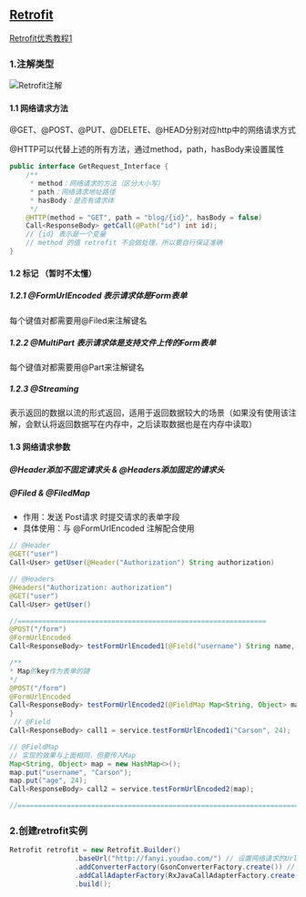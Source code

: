 ## [Retrofit](https://github.com/square/retrofit)
[Retrofit优秀教程1](https://www.jianshu.com/p/308f3c54abdd "怪盗kidou")

### 1.注解类型
![Retrofit注解](https://upload-images.jianshu.io/upload_images/944365-ee747d1e331ed5a4.png?imageMogr2/auto-orient/strip%7CimageView2/2/w/1000/format/webp)


#### 1.1 网络请求方法
@GET、@POST、@PUT、@DELETE、@HEAD分别对应http中的网络请求方式

@HTTP可以代替上述的所有方法，通过method，path，hasBody来设置属性
```java
public interface GetRequest_Interface {
    /**
     * method：网络请求的方法（区分大小写）
     * path：网络请求地址路径
     * hasBody：是否有请求体
     */
    @HTTP(method = "GET", path = "blog/{id}", hasBody = false)
    Call<ResponseBody> getCall(@Path("id") int id);
    // {id} 表示是一个变量
    // method 的值 retrofit 不会做处理，所以要自行保证准确
}
```
#### 1.2 标记 （暂时不太懂）
##### 1.2.1 @FormUrlEncoded 表示请求体是Form表单
每个键值对都需要用@Filed来注解键名
##### 1.2.2 @MultiPart 表示请求体是支持文件上传的Form表单
每个键值对都需要用@Part来注解键名
##### 1.2.3 @Streaming 
表示返回的数据以流的形式返回，适用于返回数据较大的场景（如果没有使用该注解，会默认将返回数据写在内存中，之后读取数据也是在内存中读取）

#### 1.3 网络请求参数
##### @Header添加不固定请求头 & @Headers添加固定的请求头
##### @Filed & @FiledMap
+ 作用：发送 Post请求 时提交请求的表单字段
+ 具体使用：与 @FormUrlEncoded 注解配合使用

```java
// @Header
@GET("user")
Call<User> getUser(@Header("Authorization") String authorization)

// @Headers
@Headers("Authorization: authorization")
@GET("user")
Call<User> getUser()

//=============================================================
@POST("/form")
@FormUrlEncoded
Call<ResponseBody> testFormUrlEncoded1(@Field("username") String name, @Field("age") int age);

/**
* Map的key作为表单的键
*/
@POST("/form")
@FormUrlEncoded
Call<ResponseBody> testFormUrlEncoded2(@FieldMap Map<String, Object> map);
}
 // @Field
Call<ResponseBody> call1 = service.testFormUrlEncoded1("Carson", 24);

// @FieldMap
// 实现的效果与上面相同，但要传入Map
Map<String, Object> map = new HashMap<>();
map.put("username", "Carson");
map.put("age", 24);
Call<ResponseBody> call2 = service.testFormUrlEncoded2(map);

//======================================================================

```

### 2.创建retrofit实例
```java
Retrofit retrofit = new Retrofit.Builder()
                .baseUrl("http://fanyi.youdao.com/") // 设置网络请求的Url地址
                .addConverterFactory(GsonConverterFactory.create()) // 设置数据解析器
                .addCallAdapterFactory(RxJavaCallAdapterFactory.create()) // 支持RxJava平台
                .build();
```
